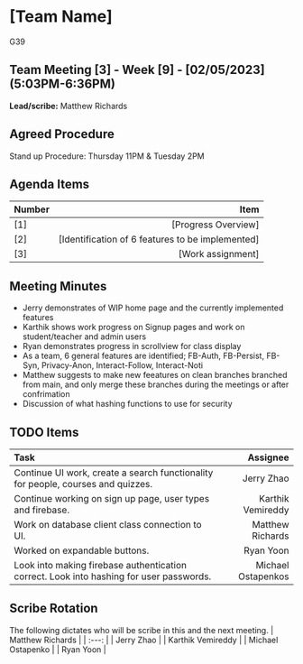 # [Team Name]
G39

## Team Meeting [3] - Week [9] - [02/05/2023] (5:03PM-6:36PM)
**Lead/scribe:** Matthew Richards

## Agreed Procedure
Stand up Procedure: Thursday 11PM & Tuesday 2PM

## Agenda Items
| Number   |                                             Item |
|:---------|-------------------------------------------------:|
| [1]      |                              [Progress Overview] |
| [2]      | [Identification of 6 features to be implemented] |
| [3]      |                                [Work assignment] |

## Meeting Minutes
- Jerry demonstrates of WIP home page and the currently implemented features
- Karthik shows work progress on Signup pages and work on student/teacher and admin users
- Ryan demonstrates progress in scrollview for class display
- As a team, 6 general features are identified; FB-Auth, FB-Persist, FB-Syn, Privacy-Anon, Interact-Follow, Interact-Noti
- Matthew suggests to make new feeatures on clean branches branched from main, and only merge these branches during the meetings or after confrimation
- Discussion of what hashing functions to use for security

## TODO Items
| Task                                                                                    |           Assignee |
|:----------------------------------------------------------------------------------------|-------------------:|
| Continue UI work, create a search functionality for people, courses and quizzes.        |         Jerry Zhao |
| Continue working on sign up page, user types and firebase.                              |  Karthik Vemireddy |
| Work on database client class connection to UI.                                         |   Matthew Richards |
| Worked on expandable buttons.                                                           |          Ryan Yoon |
| Look into making firebase authentication correct. Look into hashing for user passwords. | Michael Ostapenkos |

## Scribe Rotation  
The following dictates who will be scribe in this and the next meeting.
| Matthew Richards |
| :---: |
| Jerry Zhao |
| Karthik Vemireddy |
| Michael Ostapenko |
| Ryan Yoon |